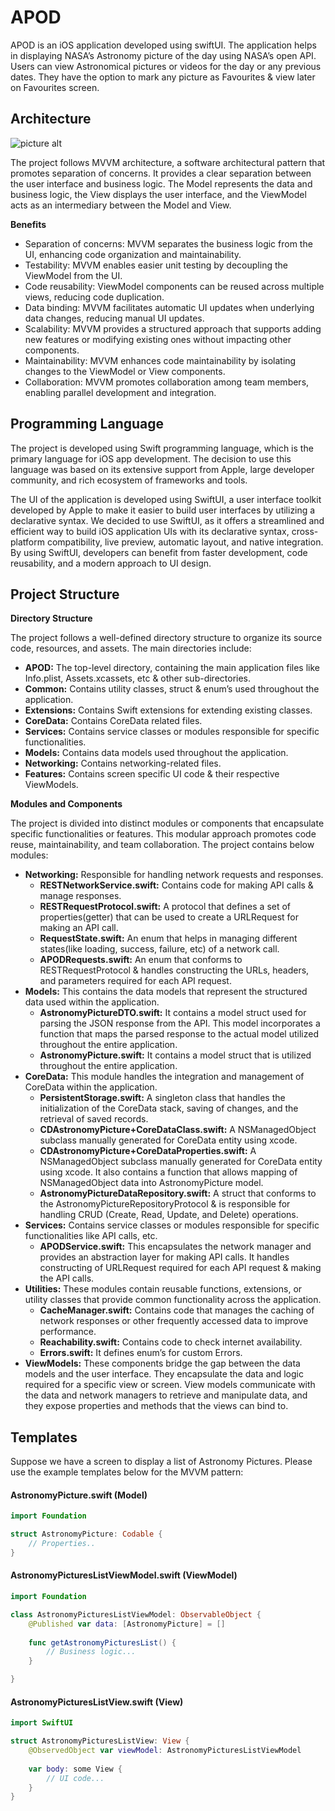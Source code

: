 
# APOD

APOD is an iOS application developed using swiftUI. The application helps in displaying NASA’s Astronomy picture of the day using NASA’s open API. Users can view Astronomical pictures or videos for the day or any previous dates. They have the option to mark any picture as Favourites & view later on Favourites screen.


## Architecture

![picture alt](https://miro.medium.com/v2/resize:fit:1400/format:webp/1*Vk4T5bmda3b4kwx53yNzTQ.png "MVVM Diagram")

The project follows MVVM architecture, a software architectural pattern that promotes separation of concerns. It provides a clear separation between the user interface and business logic. The Model represents the data and business logic, the View displays the user interface, and the ViewModel acts as an intermediary between the Model and View.

**Benefits**

* Separation of concerns: MVVM separates the business logic from the UI, enhancing code organization and maintainability.
* Testability: MVVM enables easier unit testing by decoupling the ViewModel from the UI.
* Code reusability: ViewModel components can be reused across multiple views, reducing code duplication.
* Data binding: MVVM facilitates automatic UI updates when underlying data changes, reducing manual UI updates.
* Scalability: MVVM provides a structured approach that supports adding new features or modifying existing ones without impacting other components.
* Maintainability: MVVM enhances code maintainability by isolating changes to the ViewModel or View components.
* Collaboration: MVVM promotes collaboration among team members, enabling parallel development and integration.

## Programming Language

The project is developed using Swift programming language, which is the primary language for iOS app development. The decision to use this language was based on its extensive support from Apple, large developer community, and rich ecosystem of frameworks and tools.

The UI of the application is developed using SwiftUI, a user interface toolkit developed by Apple to make it easier to build user interfaces by utilizing a declarative syntax. We decided to use SwiftUI, as it offers a streamlined and efficient way to build iOS application UIs with its declarative syntax, cross-platform compatibility, live preview, automatic layout, and native integration. By using SwiftUI, developers can benefit from faster development, code reusability, and a modern approach to UI design.

## Project Structure

**Directory Structure**

The project follows a well-defined directory structure to organize its source code, resources, and assets. The main directories include:

* **APOD:** The top-level directory, containing the main application files like Info.plist, Assets.xcassets, etc & other sub-directories.
* **Common:** Contains utility classes, struct & enum’s used throughout the application.
* **Extensions:** Contains Swift extensions for extending existing classes.
* **CoreData:** Contains CoreData related files.
* **Services:** Contains service classes or modules responsible for specific functionalities.
* **Models:** Contains data models used throughout the application.
* **Networking:** Contains networking-related files.
* **Features:** Contains screen specific UI code & their respective ViewModels.

**Modules and Components**

The project is divided into distinct modules or components that encapsulate specific functionalities or features. This modular approach promotes code reuse, maintainability, and team collaboration. The project contains below modules:

* **Networking:** Responsible for handling network requests and responses.
    - **RESTNetworkService.swift:** Contains code for making API calls & manage responses.
    - **RESTRequestProtocol.swift:** A protocol that defines a set of properties(getter) that can be used to create a URLRequest for making an API call.
    - **RequestState.swift:** An enum that helps in managing different states(like loading, success, failure, etc) of a network call.
    - **APODRequests.swift:** An enum that conforms to RESTRequestProtocol & handles constructing the URLs, headers, and parameters required for each API request.
* **Models:** This contains the data models that represent the structured data used within the application.
    - **AstronomyPictureDTO.swift:** It contains a model struct used for parsing the JSON response from the API. This model incorporates a function that maps the parsed response to the actual model utilized throughout the entire application.
    - **AstronomyPicture.swift:** It contains a model struct that is utilized throughout the entire application.
* **CoreData:** This module handles the integration and management of CoreData within the application.
    - **PersistentStorage.swift:** A singleton class that handles the initialization of the CoreData stack, saving of changes, and the retrieval of saved records.
    - **CDAstronomyPicture+CoreDataClass.swift:** A NSManagedObject subclass manually generated for CoreData entity using xcode.
    - **CDAstronomyPicture+CoreDataProperties.swift:** A NSManagedObject subclass manually generated for CoreData entity using xcode. It also contains a function that allows mapping of NSManagedObject data into AstronomyPicture model.
    - **AstronomyPictureDataRepository.swift:** A struct that conforms to the AstronomyPictureRepositoryProtocol & is responsible for handling CRUD (Create, Read, Update, and Delete) operations.
* **Services:**  Contains service classes or modules responsible for specific functionalities like API calls, etc.
    - **APODService.swift:** This encapsulates the network manager and provides an abstraction layer for making API calls. It handles constructing of URLRequest required for each API request & making the API calls.
* **Utilities:** These modules contain reusable functions, extensions, or utility classes that provide common functionality across the application.
    - **CacheManager.swift:** Contains code that manages the caching of network responses or other frequently accessed data to improve performance.
    - **Reachability.swift:** Contains code to check internet availability.
    - **Errors.swift:** It defines enum’s for custom Errors.
* **ViewModels:** These components bridge the gap between the data models and the user interface. They encapsulate the data and logic required for a specific view or screen. View models communicate with the data and network managers to retrieve and manipulate data, and they expose properties and methods that the views can bind to.

## Templates

Suppose we have a screen to display a list of Astronomy Pictures. Please use the example templates below for the MVVM pattern:

#### AstronomyPicture.swift (Model)
```swift
import Foundation

struct AstronomyPicture: Codable {
    // Properties..    
}

```

#### AstronomyPicturesListViewModel.swift (ViewModel)
```swift
import Foundation

class AstronomyPicturesListViewModel: ObservableObject {
    @Published var data: [AstronomyPicture] = []
    
    func getAstronomyPicturesList() {
        // Business logic...    
    }

}

```

#### AstronomyPicturesListView.swift (View)
```swift
import SwiftUI

struct AstronomyPicturesListView: View {
    @ObservedObject var viewModel: AstronomyPicturesListViewModel
    
    var body: some View {
        // UI code...    
    }
}

```
